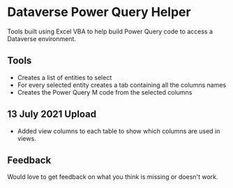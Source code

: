 # Dataverse Power Query Helper
Tools built using Excel VBA to help build Power Query code to access a Dataverse environment. 

## Tools
* Creates a list of entities to select
* For every selected entity creates a tab containing all the columns names
* Creates the Power Query M code from the selected columns

## 13 July 2021 Upload
* Added view columns to each table to show which columns are used in views.

## Feedback
Would love to get feedback on what you think is missing or doesn't work.
